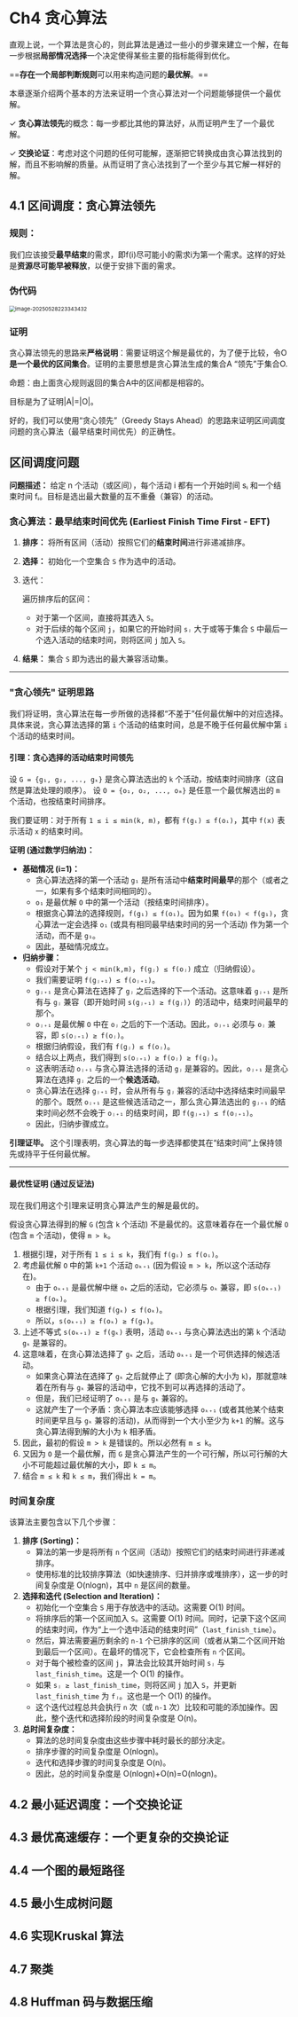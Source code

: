 # Ch4 贪心算法

直观上说，一个算法是贪心的，则此算法是通过一些小的步骤来建立一个解，在每一步根据**局部情况选择**一个决定使得某些主要的指标能得到优化。

==**存在一个局部判断规则**可以用来构造问题的**最优解**。==

本章逐渐介绍两个基本的方法来证明一个贪心算法对一个问题能够提供一个最优解。

✓ **贪心算法领先**的概念：每一步都比其他的算法好，从而证明产生了一个最优解。

✓ **交换论证**：考虑对这个问题的任何可能解，逐渐把它转换成由贪心算法找到的解，而且不影响解的质量。从而证明了贪心法找到了一个至少与其它解一样好的解。

## 4.1 区间调度：贪心算法领先

### 规则：

我们应该接受**最早结束**的需求，即f(i)尽可能小的需求i为第一个需求。这样的好处是**资源尽可能早被释放**，以便于安排下面的需求。

### 伪代码

<img src="/Users/gump/大二资料（更新版）/alg/笔记/ch4/assert/image-20250528223343432.png" alt="image-20250528223343432" style="zoom:67%;" />



### 证明

贪心算法领先的思路来**严格说明**：需要证明这个解是最优的，为了便于比较，令O**是一个最优的区间集合**。证明的主要思想是贪心算法生成的集合A “领先”于集合O.

命题：由上面贪心规则返回的集合A中的区间都是相容的。

目标是为了证明|A|=|O|。

好的，我们可以使用“贪心领先”（Greedy Stays Ahead）的思路来证明区间调度问题的贪心算法（最早结束时间优先）的正确性。

## 区间调度问题

**问题描述：** 给定 n 个活动（或区间），每个活动 i 都有一个开始时间 sᵢ 和一个结束时间 fᵢ。目标是选出最大数量的互不重叠（兼容）的活动。

### 贪心算法：最早结束时间优先 (Earliest Finish Time First - EFT)

1. **排序：** 将所有区间（活动）按照它们的**结束时间**进行非递减排序。

2. **选择：** 初始化一个空集合 `S` 作为选中的活动。

3. 迭代：

    遍历排序后的区间：

   - 对于第一个区间，直接将其选入 `S`。
   - 对于后续的每个区间 `j`，如果它的开始时间 `sⱼ` 大于或等于集合 `S` 中最后一个选入活动的结束时间，则将区间 `j` 加入 `S`。

4. **结果：** 集合 `S` 即为选出的最大兼容活动集。

------

### "贪心领先" 证明思路

我们将证明，贪心算法在每一步所做的选择都“不差于”任何最优解中的对应选择。具体来说，贪心算法选择的第 `i` 个活动的结束时间，总是不晚于任何最优解中第 `i` 个活动的结束时间。

#### 引理：贪心选择的活动结束时间领先

设 `G = {g₁, g₂, ..., gₖ}` 是贪心算法选出的 `k` 个活动，按结束时间排序（这自然是算法处理的顺序）。 设 `O = {o₁, o₂, ..., oₘ}` 是任意一个最优解选出的 `m` 个活动，也按结束时间排序。

我们要证明：对于所有 `1 ≤ i ≤ min(k, m)`，都有 `f(gᵢ) ≤ f(oᵢ)`，其中 `f(x)` 表示活动 `x` 的结束时间。

**证明 (通过数学归纳法)：**

- **基础情况 (i=1)：**
  - 贪心算法选择的第一个活动 `g₁` 是所有活动中**结束时间最早**的那个（或者之一，如果有多个结束时间相同的）。
  - `o₁` 是最优解 `O` 中的第一个活动（按结束时间排序）。
  - 根据贪心算法的选择规则，`f(g₁) ≤ f(o₁)`。因为如果 `f(o₁) < f(g₁)`，贪心算法一定会选择 `o₁` (或具有相同最早结束时间的另一个活动) 作为第一个活动，而不是 `g₁`。
  - 因此，基础情况成立。
- **归纳步骤：**
  - 假设对于某个 `j < min(k,m)`，`f(gⱼ) ≤ f(oⱼ)` 成立（归纳假设）。
  - 我们需要证明 `f(gⱼ₊₁) ≤ f(oⱼ₊₁)`。
  - `gⱼ₊₁` 是贪心算法在选择了 `gⱼ` 之后选择的下一个活动。这意味着 `gⱼ₊₁` 是所有与 `gⱼ` 兼容（即开始时间 `s(gⱼ₊₁) ≥ f(gⱼ)`）的活动中，结束时间最早的那个。
  - `oⱼ₊₁` 是最优解 `O` 中在 `oⱼ` 之后的下一个活动。因此，`oⱼ₊₁` 必须与 `oⱼ` 兼容，即 `s(oⱼ₊₁) ≥ f(oⱼ)`。
  - 根据归纳假设，我们有 `f(gⱼ) ≤ f(oⱼ)`。
  - 结合以上两点，我们得到 `s(oⱼ₊₁) ≥ f(oⱼ) ≥ f(gⱼ)`。
  - 这表明活动 `oⱼ₊₁` 与贪心算法选择的活动 `gⱼ` 是兼容的。因此，`oⱼ₊₁` 是贪心算法在选择 `gⱼ` 之后的一个**候选活动**。
  - 贪心算法在选择 `gⱼ₊₁` 时，会从所有与 `gⱼ` 兼容的活动中选择结束时间最早的那个。既然 `oⱼ₊₁` 是这些候选活动之一，那么贪心算法选出的 `gⱼ₊₁` 的结束时间必然不会晚于 `oⱼ₊₁` 的结束时间，即 `f(gⱼ₊₁) ≤ f(oⱼ₊₁)`。
  - 因此，归纳步骤成立。

**引理证毕。** 这个引理表明，贪心算法的每一步选择都使其在“结束时间”上保持领先或持平于任何最优解。

------

#### 最优性证明 (通过反证法)

现在我们用这个引理来证明贪心算法产生的解是最优的。

假设贪心算法得到的解 `G` (包含 `k` 个活动) 不是最优的。这意味着存在一个最优解 `O` (包含 `m` 个活动)，使得 `m > k`。

1. 根据引理，对于所有 `1 ≤ i ≤ k`，我们有 `f(gᵢ) ≤ f(oᵢ)`。
2. 考虑最优解 `O` 中的第 `k+1` 个活动 `oₖ₊₁` (因为假设 `m > k`，所以这个活动存在)。
   - 由于 `oₖ₊₁` 是最优解中继 `oₖ` 之后的活动，它必须与 `oₖ` 兼容，即 `s(oₖ₊₁) ≥ f(oₖ)`。
   - 根据引理，我们知道 `f(gₖ) ≤ f(oₖ)`。
   - 所以，`s(oₖ₊₁) ≥ f(oₖ) ≥ f(gₖ)`。
3. 上述不等式 `s(oₖ₊₁) ≥ f(gₖ)` 表明，活动 `oₖ₊₁` 与贪心算法选出的第 `k` 个活动 `gₖ` 是兼容的。
4. 这意味着，在贪心算法选择了 `gₖ` 之后，活动 `oₖ₊₁` 是一个可供选择的候选活动。
   - 如果贪心算法在选择了 `gₖ` 之后就停止了 (即贪心解的大小为 `k`)，那就意味着在所有与 `gₖ` 兼容的活动中，它找不到可以再选择的活动了。
   - 但是，我们已经证明了 `oₖ₊₁` 是与 `gₖ` 兼容的。
   - 这就产生了一个矛盾：贪心算法本应该能够选择 `oₖ₊₁` (或者其他某个结束时间更早且与 `gₖ` 兼容的活动)，从而得到一个大小至少为 `k+1` 的解。这与贪心算法得到解的大小为 `k` 相矛盾。
5. 因此，最初的假设 `m > k` 是错误的。所以必然有 `m ≤ k`。
6. 又因为 `O` 是一个最优解，而 `G` 是贪心算法产生的一个可行解，所以可行解的大小不可能超过最优解的大小，即 `k ≤ m`。
7. 结合 `m ≤ k` 和 `k ≤ m`，我们得出 `k = m`。

### 时间复杂度

该算法主要包含以下几个步骤：

1. **排序 (Sorting)：**
   - 算法的第一步是将所有 `n` 个区间（活动）按照它们的结束时间进行非递减排序。
   - 使用标准的比较排序算法（如快速排序、归并排序或堆排序），这一步的时间复杂度是 O(nlogn)，其中 `n` 是区间的数量。
2. **选择和迭代 (Selection and Iteration)：**
   - 初始化一个空集合 `S` 用于存放选中的活动。这需要 O(1) 时间。
   - 将排序后的第一个区间加入 `S`。这需要 O(1) 时间。同时，记录下这个区间的结束时间，作为“上一个选中活动的结束时间”（`last_finish_time`）。
   - 然后，算法需要遍历剩余的 `n-1` 个已排序的区间（或者从第二个区间开始到最后一个区间）。在最坏的情况下，它会检查所有 `n` 个区间。
   - 对于每个被检查的区间 `j`，算法会比较其开始时间 `sⱼ` 与 `last_finish_time`。这是一个 O(1) 的操作。
   - 如果 `sⱼ ≥ last_finish_time`，则将区间 `j` 加入 `S`，并更新 `last_finish_time` 为 `fⱼ`。这也是一个 O(1) 的操作。
   - 这个迭代过程总共会执行 `n` 次（或 `n-1` 次）比较和可能的添加操作。因此，整个迭代和选择阶段的时间复杂度是 O(n)。
3. **总时间复杂度：**
   - 算法的总时间复杂度由这些步骤中耗时最长的部分决定。
   - 排序步骤的时间复杂度是 O(nlogn)。
   - 迭代和选择步骤的时间复杂度是 O(n)。
   - 因此，总的时间复杂度是 O(nlogn)+O(n)=O(nlogn)。

## 4.2 最小延迟调度：一个交换论证

## 4.3 最优高速缓存：一个更复杂的交换论证

## 4.4 一个图的最短路径

## 4.5 最小生成树问题

## 4.6 实现Kruskal 算法

## 4.7 聚类

## 4.8 Huffman 码与数据压缩